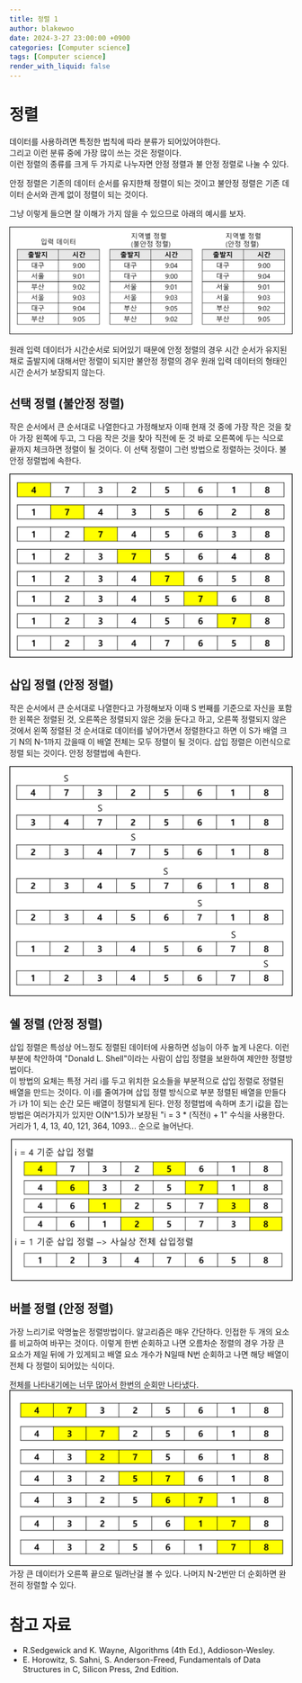 ```yaml
---
title: 정렬 1
author: blakewoo
date: 2024-3-27 23:00:00 +0900
categories: [Computer science]
tags: [Computer science]
render_with_liquid: false
---
```



# 정렬
데이터를 사용하려면 특정한 법칙에 따라 분류가 되어있어야한다.   
그리고 이런 분류 중에 가장 많이 쓰는 것은 정렬이다.   
이런 정렬의 종류를 크게 두 가지로 나누자면 안정 정렬과 불 안정 정렬로 나눌 수 있다.

안정 정렬은 기존의 데이터 순서를 유지한채 정렬이 되는 것이고
불안정 정렬은 기존 데이터 순서와 관계 없이 정렬이 되는 것이다.

그냥 이렇게 들으면 잘 이해가 가지 않을 수 있으므로 아래의 예시를 보자.

![img.png](/assets/blog/cs/sort/stable_unstable_sort_img.png)

원래 입력 데이터가 시간순서로 되어있기 때문에 안정 정렬의 경우 시간 순서가 유지된채로 출발지에 대해서만 정렬이
되지만 불안정 정렬의 경우 원래 입력 데이터의 형태인 시간 순서가 보장되지 않는다.

## 선택 정렬 (불안정 정렬)
작은 순서에서 큰 순서대로 나열한다고 가정해보자 이때 현재 것 중에 가장 작은 것을 찾아
가장 왼쪽에 두고, 그 다음 작은 것을 찾아 직전에 둔 것 바로 오른쪽에 두는 식으로 끝까지 체크하면
정렬이 될 것이다. 이 선택 정렬이 그런 방법으로 정렬하는 것이다. 불안정 정렬법에 속한다.

![img.png](/assets/blog/cs/sort/selection_sort_img.png)

## 삽입 정렬 (안정 정렬)
작은 순서에서 큰 순서대로 나열한다고 가정해보자 이때 S 번째를 기준으로
자신을 포함한 왼쪽은 정렬된 것, 오른쪽은 정렬되지 않은 것을 둔다고 하고, 오른쪽 정렬되지 않은 것에서
왼쪽 정렬된 것 순서대로 데이터를 넣어가면서 정렬한다고 하면 이 S가 배열 크기 N의 N-1까지 갔을때
이 배열 전체는 모두 정렬이 될 것이다. 삽입 정렬은 이런식으로 정렬 되는 것이다. 안정 정렬법에 속한다.

![img.png](/assets/blog/cs/sort/insertion_sort_img.png)

## 쉘 정렬 (안정 정렬)
삽입 정렬은 특성상 어느정도 정렬된 데이터에 사용하면 성능이 아주 높게 나온다. 이런 부분에 착안하여
"Donald L. Shell"이라는 사람이 삽입 정렬을 보완하여 제안한 정렬방법이다.   
이 방법의 요체는 특정 거리 i를 두고 위치한 요소들을 부분적으로 삽입 정렬로 정렬된 배열을 만드는 것이다.
이 i를 줄여가며 삽입 정렬 방식으로 부분 정렬된 배열을 만들다가 i가 1이 되는 순간 모든 배열이 정렬되게 된다.
안정 정렬법에 속하며 초기 i값을 잡는 방법은 여러가지가 있지만 O(N^1.5)가 보장된 "i = 3 * (직전i) + 1" 수식을
사용한다. 거리가 1, 4, 13, 40, 121, 364, 1093... 순으로 늘어난다.   

![img.png](/assets/blog/cs/sort/shell_sort_img.png)   


## 버블 정렬 (안정 정렬)
가장 느리기로 악명높은 정렬방법이다.
알고리즘은 매우 간단하다. 인접한 두 개의 요소를 비교하여 바꾸는 것이다.
이렇게 한번 순회하고 나면 오름차순 정렬의 경우 가장 큰 요소가 제일 뒤에 가 있게되고
배열 요소 개수가 N일때 N번 순회하고 나면 해당 배열이 전체 다 정렬이 되어있는 식이다.

전체를 나타내기에는 너무 많아서 한번의 순회만 나타냈다.   
![img.png](/assets/blog/cs/sort/buble_sort_img.png)   
가장 큰 데이터가 오른쪽 끝으로 밀려난걸 볼 수 있다.
나머지 N-2번만 더 순회하면 완전히 정렬할 수 있다.


# 참고 자료
- R.Sedgewick and K. Wayne, Algorithms (4th Ed.), Addioson-Wesley.
- E. Horowitz, S. Sahni, S. Anderson-Freed, Fundamentals of Data
  Structures in C, Silicon Press, 2nd Edition.
